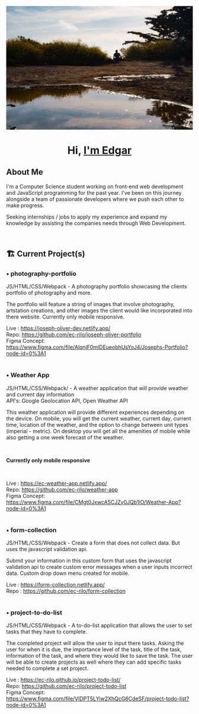 <img src="images/Background.jpg" alt="Edgar sitting outside during golden hour" align="center">
<h1 align="center">Hi, <a href="https://edgar-carrillo.com/">I'm Edgar</a></h1>

## About Me
I'm a Computer Science student working on front-end web development and JavaScript programming for the past year. I've been on this journey alongside a team of passionate developers where we push each other to make progress.

Seeking internships / jobs to apply my experience and expand my knowledge by assisting the companies needs through Web Development.

<br>

## 🏗️  Current Project(s)

### • photography-portfolio
JS/HTML/CSS/Webpack - A photography portfolio showcasing the clients portfolio of photography and more.
<br>
<p>
  The portfolio will feature a string of images that involve photography, artstation creations, and other images the client would like incorporated into there website. Currently only mobile responsive.
</p>

Live : https://joseph-oliver-dev.netlify.app/
<br>
Repo: https://github.com/ec-rilo/joseph-oliver-portfolio
<br>
Figma Concept: https://www.figma.com/file/AlqnjF0mlDEueobhUsYoJ4/Josephs-Portfolio?node-id=0%3A1
<br><br>

### • Weather App
JS/HTML/CSS/Webpack/ - A weather application that will provide weather and current day information
<br>
API's: Google Geolocation API, Open Weather API
<br>
<p>
This weather application will provide different experiences depending on the device. On mobile, you will get the current weather, current day, current time, location of the weather, and the option to change between unit types (imperial - metric). On desktop you will get all the amenities of mobile while also getting a one week forecast of the weather.
</p>

<br>
<p><strong>Currently only mobile responsive</strong></p>
<br>

Live : https://ec-weather-app.netlify.app/
<br>
Repo: https://github.com/ec-rilo/weather-app
<br>
Figma Concept: https://www.figma.com/file/CMgt0JxwcA5CJZy0JQb1lO/Weather-App?node-id=0%3A1
<br><br>

### • form-collection
JS/HTML/CSS/Webpack - Create a form that does not collect data. But uses the javascript validation api.
<br>
<p>
Submit your information in this custom form that uses the javascript validation api to create custom error messages when a user inputs incorrect data. Custom drop down menu created for mobile.
</p>

Live : https://form-collection.netlify.app/
<br>
Repo : https://github.com/ec-rilo/form-collection
<br><br>

### • project-to-do-list
JS/HTML/CSS/Webpack - A to-do-list application that allows the user to set tasks that they have to complete.
<br>
<p>
  The completed project will allow the user to input there tasks. Asking the user for when it is due, the importance level of the task, title of the task, information of the task, and where they would like to save the task. The user will be able to create projects as well where they can add specific tasks needed to complete a set project.
</p>

Live : https://ec-rilo.github.io/project-todo-list/
<br>
Repo: https://github.com/ec-rilo/project-todo-list
<br>
Figma Concept: https://www.figma.com/file/VlDPT5LYiw2XhQcG6CdeSF/project-todo-list?node-id=0%3A1
<br><br>
